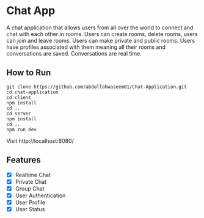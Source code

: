 # Chat App

A chat application that allows users from all over the world to connect and chat with each other in rooms. Users can create rooms, delete rooms, users can join and leave rooms. Users can make private and public rooms. Users have profiles associated with them meaning all their rooms and conversations are saved. Conversations are real time. 

## How to Run 
```
git clone https://github.com/abdullahwaseem01/Chat-Application.git 
cd chat-application
cd client
npm install
cd ..
cd server
npm install
cd ..
npm run dev
```
Visit http://localhost:8080/ 
## Features
- [x] Realtime Chat
- [x] Private Chat
- [x] Group Chat
- [x] User Authentication
- [x] User Profile
- [x] User Status
